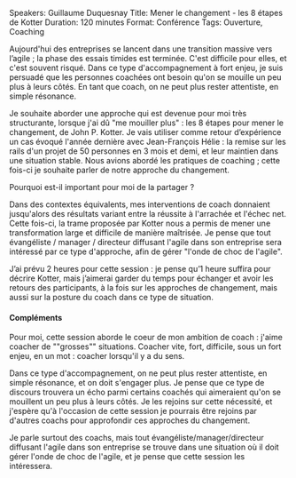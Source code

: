 Speakers: Guillaume Duquesnay
Title: Mener le changement - les 8 étapes de Kotter
Duration: 120 minutes
Format: Conférence
Tags: Ouverture, Coaching

Aujourd'hui des entreprises se lancent dans une transition massive vers l’agile ; la phase des essais timides est terminée.
C'est difficile pour elles, et c'est souvent risqué.
Dans ce type d'accompagnement à fort enjeu, je suis persuadé que les personnes coachées ont besoin qu'on se mouille un peu plus à leurs côtés.
En tant que coach, on ne peut plus rester attentiste, en simple résonance. 

Je souhaite aborder une approche qui est devenue pour moi très structurante, lorsque j'ai dû "me mouiller plus" : les 8 étapes pour mener le changement, de John P. Kotter.
Je vais utiliser comme retour d’expérience un cas évoqué l'année dernière avec Jean-François Hélie : la remise sur les rails d'un projet de 50 personnes en 3 mois et demi, et leur maintien dans une situation stable.
Nous avions abordé les pratiques de coaching ; cette fois-ci je souhaite parler de notre approche du changement.

Pourquoi est-il important pour moi de la partager ?

Dans des contextes équivalents, mes interventions de coach donnaient jusqu'alors des résultats variant entre la réussite à l'arrachée et l'échec net.
Cette fois-ci, la trame proposée par Kotter nous a permis de mener une transformation large et difficile de manière maîtrisée.
Je pense que tout évangéliste / manager / directeur diffusant l'agile dans son entreprise sera intéressé par ce type d'approche, afin de gérer "l'onde de choc de l'agile".

J’ai prévu 2 heures pour cette session : je pense qu’1 heure suffira pour décrire Kotter, mais j’aimerai garder du temps pour échanger et avoir les retours des participants, à la fois sur les approches de changement, mais aussi sur la posture du coach dans ce type de situation.

#### Compléments

Pour moi, cette session aborde le coeur de mon ambition de coach : j'aime coacher de ""grosses"" situations.
Coacher vite, fort, difficile, sous un fort enjeu, en un mot : coacher lorsqu'il y a du sens. 

Dans ce type d'accompagnement, on ne peut plus rester attentiste, en simple résonance, et on doit s'engager plus.
Je pense que ce type de discours trouvera un écho parmi certains coachés qui aimeraient qu'on se mouillent un peu plus à leurs côtés.
Je les rejoins sur cette nécessité, et j'espère qu'à l'occasion de cette session je pourrais être rejoins par d'autres coachs pour approfondir ces approches du changement.

Je parle surtout des coachs, mais tout évangéliste/manager/directeur diffusant l'agile dans son entreprise se trouve dans une situation où il doit gérer l'onde de choc de l'agile, et je pense que cette session les intéressera.
